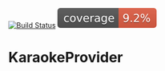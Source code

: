 [![Build Status](https://github.com/supernevi/KaraokeProvider/actions/workflows/maven.yml/badge.svg)](https://github.com/supernevi/KaraokeProvider/actions/workflows/maven.yml)
[![coverage](https://github.com/supernevi/KaraokeProvider/blob/main/.github/badges/jacoco.svg)](https://github.com/supernevi/KaraokeProvider/actions/workflows/maven.yml)

# KaraokeProvider
